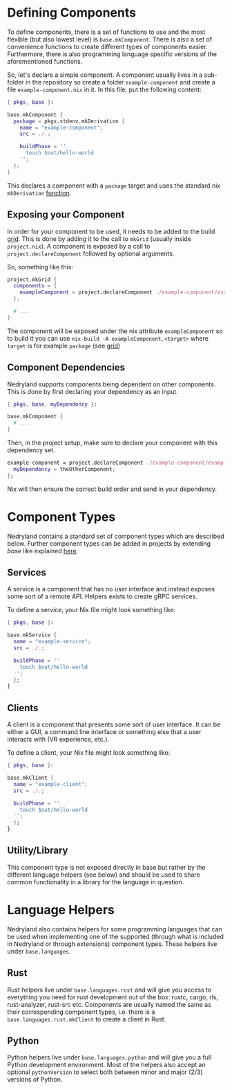 # Defining Components

To define components, there is a set of functions to use and the most flexible (but also lowest
level) is `base.mkComponent`. There is also a set of convenience functions to create different types
of components easier. Furthermore, there is also programming language specific versions of the
aforementioned functions.

So, let's declare a simple component. A component usually lives in a sub-folder in the repository so
create a folder `example-component` and create a file `example-component.nix` in it. In this file,
put the following content:

```nix
{ pkgs, base }:

base.mkComponent {
  package = pkgs.stdenv.mkDerivation {
    name = "example-component";
    src = ./.;

    buildPhase = ''
      touch $out/hello-world
    '';
  };
}
```

This declares a component with a `package` target and uses the standard nix `mkDerivation`
[function](https://nixos.org/nixpkgs/manual/#sec-using-stdenv).

## Exposing your Component

In order for your component to be used, it needs to be added to the build
[grid](./concepts/grid.md). This is done by adding it to the call to `mkGrid` (usually inside
`project.nix`). A component is exposed by a call to `project.declareComponent` followed by optional
arguments.

So, something like this:

```nix
project.mkGrid {
  components = {
    exampleComponent = project.declareComponent ./example-component/example-component.nix {};
  };

  # ...
}
```

The component will be exposed under the nix attribute `exampleComponent` so to build it you can use
`nix-build -A exampleComponent.<target>` where `target` is for example `package` (see
[grid](../concepts/grid.md))

## Component Dependencies
Nedryland supports components being dependent on other components. This is done by first declaring
your dependency as an input.

```nix
{ pkgs, base, myDependency }:

base.mkComponent {
  # ...
}
```

Then, in the project setup, make sure to declare your component with this dependency set.

```nix
example-component = project.declareComponent ./example-component/example-component.nix {
  myDependency = theOtherComponent;
};
```

Nix will then ensure the correct build order and send in your dependency.

# Component Types

Nedryland contains a standard set of component types which are described below. Further component
types can be added in projects by extending _base_ like explained [here](../declare-project.md#extensions).

## Services
A service is a component that has no user interface and instead exposes some sort of a remote API.
Helpers exists to create gRPC services.

To define a service, your Nix file might look something like:

```nix
{ pkgs, base }:

base.mkService {
  name = "example-service";
  src = ./.;

  buildPhase = ''
    touch $out/hello-world
  '';
  };
}
```

## Clients
A client is a component that presents some sort of user interface. It can be either a GUI, a command
line interface or something else that a user interacts with (VR experience, etc.).

To define a client, your Nix file might look something like:

```nix
{ pkgs, base }:

base.mkClient {
  name = "example-client";
  src = ./.;

  buildPhase = ''
    touch $out/hello-world
  '';
  };
}
```

## Utility/Library
This component type is not exposed directly in base but rather by the different language helpers
(see below) and should be used to share common functionality in a library for the language in
question.

# Language Helpers
Nedryland also contains helpers for some programming languages that can be used when implementing
one of the supported (through what is included in Nedryland or through extensions) component types.
These helpers live under `base.languages`.

## Rust
Rust helpers live under `base.languages.rust` and will give you access to everything you
need for rust development out of the box:  rustc, cargo, rls, rust-analyzer, rust-src etc.
Components are usually named the same as their corresponding component types, i.e. there is a
`base.languages.rust.mkClient` to create a client in Rust.

## Python
Python helpers live under `base.languages.python` and will give you a full Python development
environment. Most of the helpers also accept an optional `pythonVersion` to select both between
minor and major (2/3) versions of Python.
